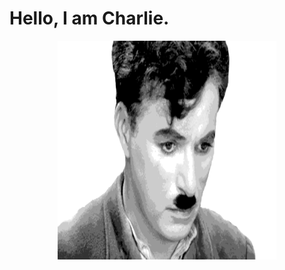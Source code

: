 # Hello, I am Charlie.

<p align="center">
  <img src="/docs/images/logo.gif" width="350" height="350">
</p>

